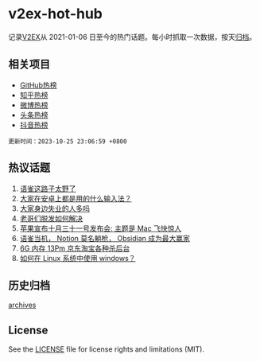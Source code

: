 # v2ex-hot-hub

 记录[V2EX](https://www.v2ex.com/)从 2021-01-06 日至今的热门话题。每小时抓取一次数据，按天[归档](archives)。
 
 ## 相关项目

- [GitHub热榜](https://github.com/lonnyzhang423/github-hot-hub)
- [知乎热榜](https://github.com/lonnyzhang423/zhihu-hot-hub)
- [微博热榜](https://github.com/lonnyzhang423/weibo-hot-hub)
- [头条热榜](https://github.com/lonnyzhang423/toutiao-hot-hub)
- [抖音热榜](https://github.com/lonnyzhang423/douyin-hot-hub)


 `更新时间：2023-10-25 23:06:59 +0800`

## 热议话题

1. [语雀这路子太野了](https://www.v2ex.com/t/985202)
1. [大家在安卓上都是用的什么输入法？](https://www.v2ex.com/t/985113)
1. [大家身边失业的人多吗](https://www.v2ex.com/t/985245)
1. [老哥们脱发如何解决](https://www.v2ex.com/t/985117)
1. [苹果宣布十月三十一号发布会: 主题是 Mac 飞快惊人](https://www.v2ex.com/t/985101)
1. [语雀当机， Notion 莫名躺枪， Obsidian 成为最大赢家](https://www.v2ex.com/t/985226)
1. [6G 内存 13Pm 京东淘宝各种杀后台](https://www.v2ex.com/t/985143)
1. [如何在 Linux 系统中使用 windows？](https://www.v2ex.com/t/985127)

## 历史归档

[archives](archives)

## License

See the [LICENSE](LICENSE) file for license rights and limitations (MIT).
